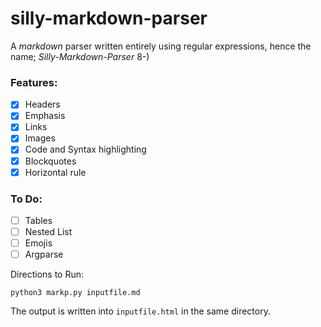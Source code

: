# silly-markdown-parser

A *markdown* parser written entirely using regular expressions, hence the name; *Silly-Markdown-Parser* 8-)

### Features:
- [x] Headers
- [x] Emphasis
- [x] Links
- [x] Images
- [x] Code and Syntax highlighting
- [x] Blockquotes
- [x] Horizontal rule

### To Do:
- [ ] Tables
- [ ] Nested List
- [ ] Emojis
- [ ] Argparse

Directions to Run:

`python3 markp.py inputfile.md`

The output is written into `inputfile.html` in the same directory.
